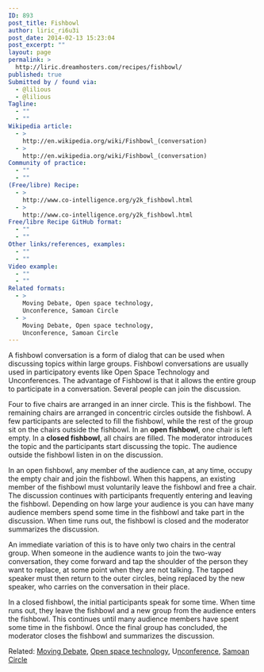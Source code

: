 ```yaml
---
ID: 893
post_title: Fishbowl
author: liric_ri6u3i
post_date: 2014-02-13 15:23:04
post_excerpt: ""
layout: page
permalink: >
  http://liric.dreamhosters.com/recipes/fishbowl/
published: true
Submitted by / found via:
  - @lilious
  - @lilious
Tagline:
  - ""
  - ""
Wikipedia article:
  - >
    http://en.wikipedia.org/wiki/Fishbowl_(conversation)
  - >
    http://en.wikipedia.org/wiki/Fishbowl_(conversation)
Community of practice:
  - ""
  - ""
(Free/libre) Recipe:
  - >
    http://www.co-intelligence.org/y2k_fishbowl.html
  - >
    http://www.co-intelligence.org/y2k_fishbowl.html
Free/libre Recipe GitHub format:
  - ""
  - ""
Other links/references, examples:
  - ""
  - ""
Video example:
  - ""
  - ""
Related formats:
  - >
    Moving Debate, Open space technology,
    Unconference, Samoan Circle
  - >
    Moving Debate, Open space technology,
    Unconference, Samoan Circle
---
```

A fishbowl conversation is a form of dialog that can be used when discussing topics within large groups. Fishbowl conversations are usually used in participatory events like Open Space Technology and Unconferences. The advantage of Fishbowl is that it allows the entire group to participate in a conversation. Several people can join the discussion.

Four to five chairs are arranged in an inner circle. This is the fishbowl. The remaining chairs are arranged in concentric circles outside the fishbowl. A few participants are selected to fill the fishbowl, while the rest of the group sit on the chairs outside the fishbowl. In an <b>open fishbowl</b>, one chair is left empty. In a <b>closed fishbowl</b>, all chairs are filled. The moderator introduces the topic and the participants start discussing the topic. The audience outside the fishbowl listen in on the discussion.

In an open fishbowl, any member of the audience can, at any time, occupy the empty chair and join the fishbowl. When this happens, an existing member of the fishbowl must voluntarily leave the fishbowl and free a chair. The discussion continues with participants frequently entering and leaving the fishbowl. Depending on how large your audience is you can have many audience members spend some time in the fishbowl and take part in the discussion. When time runs out, the fishbowl is closed and the moderator summarizes the discussion.

An immediate variation of this is to have only two chairs in the central group. When someone in the audience wants to join the two-way conversation, they come forward and tap the shoulder of the person they want to replace, at some point when they are not talking. The tapped speaker must then return to the outer circles, being replaced by the new speaker, who carries on the conversation in their place.

In a closed fishbowl, the initial participants speak for some time. When time runs out, they leave the fishbowl and a new group from the audience enters the fishbowl. This continues until many audience members have spent some time in the fishbowl. Once the final group has concluded, the moderator closes the fishbowl and summarizes the discussion.

Related: <a title="Moving Debate" href="http://www.co-creative-recipes.cc/recipes/moving-debate/">Moving Debate</a>, <a title="Open Space" href="http://www.co-creative-recipes.cc/recipes/open-space/">Open space technology</a>, U<a title="Unconference" href="http://www.co-creative-recipes.cc/recipes/unconference/">nconference</a>, <a title="Samoan Circle" href="http://www.co-creative-recipes.cc/recipes/samoan-circle/">Samoan Circle</a>